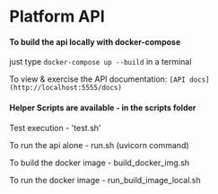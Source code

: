 # Platform API


####  To build the api locally with docker-compose 
just type `docker-compose up --build` in a terminal 

To view & exercise the API documentation: `[API docs](http://localhost:5555/docs)`

####  Helper Scripts are available  - in the scripts folder

Test execution - 'test.sh'

To run the api alone - run.sh (uvicorn command)

To build the docker image - build_docker_img.sh

To run the docker image - run_build_image_local.sh

